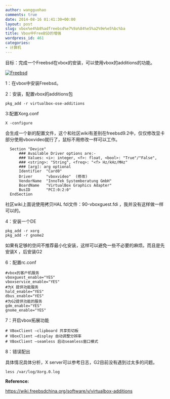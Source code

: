 ```yaml
---
author: wangguohao
comments: true
date: 2014-08-16 01:41:30+00:00
layout: post
slug: vbox%e4%b8%adfreebsd%e7%9a%84%e5%a2%9e%e5%bc%ba
title: Vbox中FreeBSD的增强
wordpress_id: 461
categories:
- 计算机
---
```


目标：完成一个Freebsd在vbox的安装，可以使用vbox的additions的功能。

[![Freebsd](http://linux323.tk/wp-content/uploads/2014/08/Freebsd.png)](http://linux323.tk/wp-content/uploads/2014/08/Freebsd.png)

1：在vbox中安装Freebsd。

2：安装，配置vbox的additions包

    
    pkg_add -r virtualbox-ose-additions


3:配置Xorg.conf

    
    X -configure


会生成一个新的配置文件，这个和社区wiki有差别在freebsd9.2中，仅仅修改显卡部分使用vboxvideo就行了，鼠标不用修改一样可以工作。

    
      Section "Device"
          ### Available Driver options are:-
          ### Values: <i>: integer, <f>: float, <bool>: "True"/"False",
          ### <string>: "String", <freq>: "<f> Hz/kHz/MHz"
          ### [arg]: arg optional
          Identifier  "Card0"
          Driver      "vboxvideo"  (修改)
          VendorName  "InnoTek Systemberatung GmbH"
          BoardName   "VirtualBox Graphics Adapter"
          BusID       "PCI:0:2:0"
      EndSection


社区wiki上面说使用拷贝HAL fdi文件：90-vboxguest.fdi ，我并没有这样做一样可以的。

4：安装一个DE

    
    pkg_add -r xorg
    pkg_add -r gnome2


如果有足够的空间不推荐最小化安装，这样可以避免一些不必要的麻烦。而且是先安装X ，后安装G2

6：配置rc.conf

    
    #vbox的客户机服务
    vboxguest_enable="YES"
    vboxservice_enable="YES"
    #为X 提供功能服务
    hald_enable="YES"
    dbus_enable="YES"
    #为G2提供功能的服务
    gdm_enable="YES"
    gnome_enable="YES"


7：开启vbox拓展功能

    
    # VBoxClient –clipboard 共享剪切板
    # VBoxClient –display 自动调整分辨率
    # VBoxClient –seamless 启动seamless窗口模式


8：错误配出

具体情况具体分析，X server可以参考日志，G2目前没有遇到过太多的问题。

    
    less /var/log/Xorg.0.log




**Reference:**

https://wiki.freebsdchina.org/software/v/virtualbox-additions

